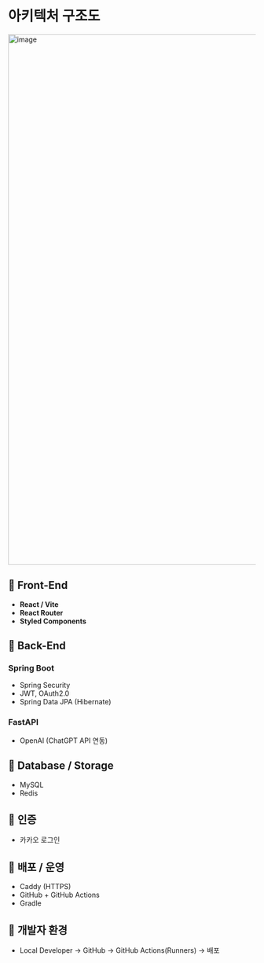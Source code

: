 # 아키텍처 구조도

<img width="1920" height="1080" alt="image" src="https://github.com/user-attachments/assets/d4cc1a25-e5a1-4d97-a713-becc94830032" />


## 📌 Front-End
- **React / Vite**
- **React Router**
- **Styled Components**

## 📌 Back-End
### Spring Boot
- Spring Security  
- JWT, OAuth2.0  
- Spring Data JPA (Hibernate)

### FastAPI
- OpenAI (ChatGPT API 연동)

## 📌 Database / Storage
- MySQL  
- Redis  

## 📌 인증
- 카카오 로그인  

## 📌 배포 / 운영
- Caddy (HTTPS)  
- GitHub + GitHub Actions  
- Gradle  

## 📌 개발자 환경
- Local Developer → GitHub → GitHub Actions(Runners) → 배포
